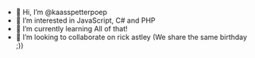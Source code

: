 - 👋 Hi, I’m @kaasspetterpoep
- 👀 I’m interested in JavaScript, C# and PHP
- 🌱 I’m currently learning All of that!
- 💞️ I’m looking to collaborate on rick astley (We share the same birthday ;))


